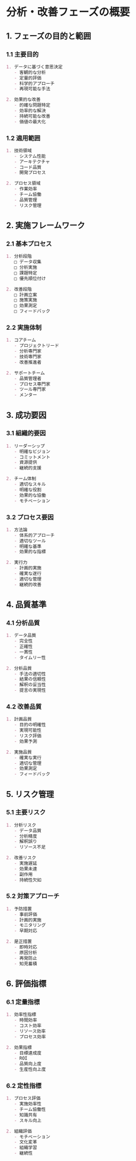 # 分析・改善フェーズの概要

## 1. フェーズの目的と範囲

### 1.1 主要目的
```markdown
1. データに基づく意思決定
   - 客観的な分析
   - 定量的評価
   - 科学的アプローチ
   - 再現可能な手法

2. 効果的な改善
   - 的確な問題特定
   - 効率的な解決
   - 持続可能な改善
   - 価値の最大化
```

### 1.2 適用範囲
```markdown
1. 技術領域
   - システム性能
   - アーキテクチャ
   - コード品質
   - 開発プロセス

2. プロセス領域
   - 作業効率
   - チーム協働
   - 品質管理
   - リスク管理
```

## 2. 実施フレームワーク

### 2.1 基本プロセス
```markdown
1. 分析段階
   □ データ収集
   □ 分析実施
   □ 課題特定
   □ 優先順位付け

2. 改善段階
   □ 計画立案
   □ 施策実施
   □ 効果測定
   □ フィードバック
```

### 2.2 実施体制
```markdown
1. コアチーム
   - プロジェクトリード
   - 分析専門家
   - 技術専門家
   - 改善推進者

2. サポートチーム
   - 品質管理者
   - プロセス専門家
   - ツール専門家
   - メンター
```

## 3. 成功要因

### 3.1 組織的要因
```markdown
1. リーダーシップ
   - 明確なビジョン
   - コミットメント
   - 資源提供
   - 継続的支援

2. チーム体制
   - 適切なスキル
   - 明確な役割
   - 効果的な協働
   - モチベーション
```

### 3.2 プロセス要因
```markdown
1. 方法論
   - 体系的アプローチ
   - 適切なツール
   - 明確な基準
   - 効果的な指標

2. 実行力
   - 計画的実施
   - 確実な遂行
   - 適切な管理
   - 継続的改善
```

## 4. 品質基準

### 4.1 分析品質
```markdown
1. データ品質
   - 完全性
   - 正確性
   - 一貫性
   - タイムリー性

2. 分析品質
   - 手法の適切性
   - 結果の信頼性
   - 解釈の妥当性
   - 提言の実現性
```

### 4.2 改善品質
```markdown
1. 計画品質
   - 目的の明確性
   - 実現可能性
   - リスク評価
   - 効果予測

2. 実施品質
   - 確実な実行
   - 適切な管理
   - 効果測定
   - フィードバック
```

## 5. リスク管理

### 5.1 主要リスク
```markdown
1. 分析リスク
   - データ品質
   - 分析精度
   - 解釈誤り
   - リソース不足

2. 改善リスク
   - 実施遅延
   - 効果未達
   - 副作用
   - 持続性欠如
```

### 5.2 対策アプローチ
```markdown
1. 予防措置
   - 事前評価
   - 計画的実施
   - モニタリング
   - 早期対応

2. 是正措置
   - 即時対応
   - 原因分析
   - 再発防止
   - 知見蓄積
```

## 6. 評価指標

### 6.1 定量指標
```markdown
1. 効率性指標
   - 時間効率
   - コスト効率
   - リソース効率
   - プロセス効率

2. 効果指標
   - 目標達成度
   - ROI
   - 品質向上度
   - 生産性向上度
```

### 6.2 定性指標
```markdown
1. プロセス評価
   - 実施効率性
   - チーム協働性
   - 知識共有
   - スキル向上

2. 組織評価
   - モチベーション
   - 文化変革
   - 組織学習
   - 継続性